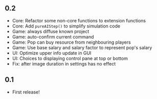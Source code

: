 ## 0.2

* Core: Refactor some non-core functions to extension functions
* Core: Add `pureAIStep()` to simplify simulation code
* Game: always diffuse known project
* Game: auto-confirm current command
* Game: Pop can buy resource from neighbouring players
* Game: Use base salary and salary factor to represent pop's salary
* UI: Optimize upper info update in GUI
* UI: Choices to displaying control pane at top or bottom
* Fix: after image duration in settings has no effect

## 0.1

* First release!
